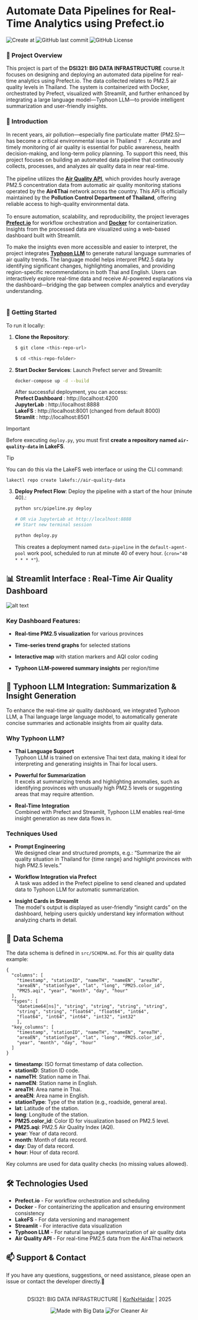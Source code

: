 # Automate Data Pipelines for Real-Time Analytics using Prefect.io

![Create at](https://img.shields.io/github/created-at/KorNxHaidar/dsi321_2025)
![GitHub last commit](https://img.shields.io/github/last-commit/KorNxHaidar/dsi321_2025)
![GitHub License](https://img.shields.io/github/license/KorNxHaidar/dsi321_2025)

### 📌 Project Overview
This project is part of the <b>DSI321: BIG DATA INFRASTRUCTURE</b> course.It focuses on designing and deploying an automated data pipeline for real-time analytics using Prefect.io. The data collected relates to PM2.5 air quality levels in Thailand. The system is containerized with Docker, orchestrated by Prefect, visualized with Streamlit, and further enhanced by integrating a large language model—Typhoon LLM—to provide intelligent summarization and user-friendly insights.

### 🧾 Introduction 
In recent years, air pollution—especially fine particulate matter (PM2.5)—has become a critical environmental issue in Thailand <img src="https://flagcdn.com/w40/th.png" alt="Thailand Flag" width="16" height="12"> . Accurate and timely monitoring of air quality is essential for public awareness, health decision-making, and long-term policy planning. To support this need, this project focuses on building an automated data pipeline that continuously collects, processes, and analyzes air quality data in near real-time.
<br>
<br>
The pipeline utilizes the <a href=https://envilink.go.th/dataset/air-quality-pm2point5/resource/156ca885-4f38-4c58-8745-397552105c1e><b>Air Quality API</b></a>, which provides hourly average PM2.5 concentration data from automatic air quality monitoring stations operated by the <b>Air4Thai</b> network across the country. This API is officially maintained by the <b>Pollution Control Department of Thailand</b>, offering reliable access to high-quality environmental data.
<br>
<br>
To ensure automation, scalability, and reproducibility, the project leverages<a href=https://www.prefect.io><b> Prefect.io</b></a> for workflow orchestration and <a href=https://www.docker.com><b>Docker</b></a> for containerization. Insights from the processed data are visualized using a web-based dashboard built with Streamlit.

To make the insights even more accessible and easier to interpret, the project integrates <a href=https://opentyphoon.ai><b>Typhoon LLM</b></a> to generate natural language summaries of air quality trends. The language model helps interpret PM2.5 data by identifying significant changes, highlighting anomalies, and providing region-specific recommendations in both Thai and English. Users can interactively explore real-time data and receive AI-powered explanations via the dashboard—bridging the gap between complex analytics and everyday understanding.
<br>
<br>


### 🚀 Getting Started
To run it locally:

1. **Clone the Repository**:

   ```bash
   $ git clone <this-repo-url>

   $ cd <this-repo-folder>
   ```    
2. **Start Docker Services**:
   Launch Prefect server and Streamlit:
   ```bash
   docker-compose up -d --build
   ```
   After successful deployment, you can access: <br>
   <b>Prefect Dashboard</b> : http://localhost:4200 <br>
   <b>JupyterLab</b> :  http://localhost:8888 <br>
   <b>LakeFS</b> : http://localhost:8001 (changed from default 8000) <br>
   <b>Stramlit</b> : http://localhost:8501

> [!IMPORTANT]  
> Before executing `deploy.py`, you must first **create a repository named `air-quality-data` in LakeFS**.  

> [!TIP]  
> You can do this via the LakeFS web interface or using the CLI command:  
> ```
> lakectl repo create lakefs://air-quality-data
> ```


3. **Deploy Prefect Flow**:
   Deploy the pipeline with a start of the hour (minute 40).:
   ```bash
   python src/pipeline.py deploy

   # OR via JupyterLab at http://localhost:8888
   ## Start new terminal session

   python deploy.py
   ```
   This creates a deployment named `data-pipeline` in the `default-agent-pool` work pool, scheduled to run at minute 40 of every hour. (`cron="40 * * * *"`).

## <b>📊 Streamlit Interface</b> : Real-Time Air Quality Dashboard

![alt text](DemoWeb.png)

### <b>Key Dashboard Features:</b>

- <b>Real-time PM2.5 visualization</b> for various provinces

- <b>Time-series trend graphs</b> for selected stations

- <b>Interactive map</b> with station markers and AQI color coding

- <b>Typhoon LLM-powered summary insights</b> per region/time

## 🤖 <b>Typhoon LLM Integration:</b> Summarization & Insight Generation
To enhance the real-time air quality dashboard, we integrated Typhoon LLM, a Thai language large language model, to automatically generate concise summaries and actionable insights from air quality data.

### <b>Why Typhoon LLM?</b>
- <b>Thai Language Support</b> <br>
Typhoon LLM is trained on extensive Thai text data, making it ideal for interpreting and generating insights in Thai for local users.

- <b>Powerful for Summarization</b> <br>
It excels at summarizing trends and highlighting anomalies, such as identifying provinces with unusually high PM2.5 levels or suggesting areas that may require attention.

- <b>Real-Time Integration</b> <br>
Combined with Prefect and Streamlit, Typhoon LLM enables real-time insight generation as new data flows in.

### <b>Techniques Used</b>
- <b>Prompt Engineering</b> <br>
We designed clear and structured prompts, e.g.:
“Summarize the air quality situation in Thailand for {time range} and highlight provinces with high PM2.5 levels.”

- <b>Workflow Integration via Prefect</b> <br>
A task was added in the Prefect pipeline to send cleaned and updated data to Typhoon LLM for automatic summarization.

- <b>Insight Cards in Streamlit</b> <br>
The model's output is displayed as user-friendly “insight cards” on the dashboard, helping users quickly understand key information without analyzing charts in detail.

## 🧬 Data Schema

The data schema is defined in `src/SCHEMA.md`. For this air quality data example:

```
{
  "columns": [
    "timestamp", "stationID", "nameTH", "nameEN", "areaTH",
    "areaEN", "stationType", "lat", "long", "PM25.color_id",
    "PM25.aqi", "year", "month", "day", "hour"
  ],
  "types": [
    "datetime64[ns]", "string", "string", "string", "string", 
    "string", "string", "float64", "float64", "int64",  
    "float64", "int64", "int64", "int32", "int32"
    ],
  "key_columns": [
    "timestamp", "stationID", "nameTH", "nameEN", "areaTH",
    "areaEN", "stationType", "lat", "long", "PM25.color_id",
    "year", "month", "day", "hour"
  ]
}
```

- **timestamp**: ISO format timestamp of data collection.  
- **stationID**: Station ID code.  
- **nameTH**: Station name in Thai.  
- **nameEN**: Station name in English.  
- **areaTH**: Area name in Thai.  
- **areaEN**: Area name in English.  
- **stationType**: Type of the station (e.g., roadside, general area).  
- **lat**: Latitude of the station.  
- **long**: Longitude of the station.  
- **PM25.color_id**: Color ID for visualization based on PM2.5 level.  
- **PM25.aqi**: PM2.5 Air Quality Index (AQI).  
- **year**: Year of data record.  
- **month**: Month of data record.  
- **day**: Day of data record.  
- **hour**: Hour of data record.

Key columns are used for data quality checks (no missing values allowed).

## 🛠️ Technologies Used
- <b>Prefect.io</b> - For workflow orchestration and scheduling
- <b>Docker</b> - For containerizing the application and ensuring environment consistency
- <b>LakeFS</b> - For data versioning and management
- <b>Streamlit</b> - For interactive data visualization
- <b>Typhoon LLM</b> - For natural language summarization of air quality data
- <b>Air Quality API</b> - For real-time PM2.5 data from the Air4Thai network

## 📫 Support & Contact
If you have any questions, suggestions, or need assistance, please open an issue or contact the developer directly.🤝
<br>
<br>

<div align="center">
  <p>DSI321: BIG DATA INFRASTRUCTURE | <a href="https://github.com/KorNxHaidar">KorNxHaidar</a> | 2025</p>
  <img src="https://img.shields.io/badge/Made%20with-Big%20Data-orange" alt="Made with Big Data">
  <img src="https://img.shields.io/badge/For-Cleaner%20Air-skyblue" alt="For Cleaner Air">
</div>